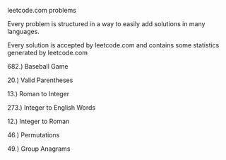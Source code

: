 
leetcode.com problems

Every problem is structured in a way to easily add solutions 
in many languages.

Every solution is accepted by leetcode.com and contains
some statistics generated by leetcode.com

682.) Baseball Game

20.) Valid Parentheses

13.) Roman to Integer

273.) Integer to English Words

12.) Integer to Roman

46.) Permutations

49.) Group Anagrams
